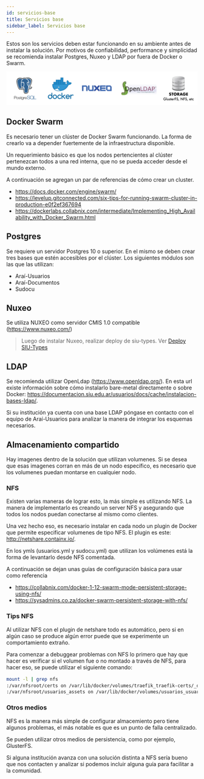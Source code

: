 ```yaml
---
id: servicios-base
title: Servicios base
sidebar_label: Servicios base
---
```


 Estos son los servicios deben estar funcionando en su ambiente antes de instalar la solución. Por motivos de confiabilidad, performance y simplicidad se recomienda instalar Postgres, Nuxeo y LDAP por fuera de Docker o Swarm.

![Componentes](assets/base.png)

## Docker Swarm

Es necesario tener un clúster de Docker Swarm funcionando. La forma de crearlo va a depender fuertemente de la infraestructura disponible.

Un requerimiento básico es que los nodos pertencientes al clúster pertenezcan todos a una red interna, que no se pueda acceder desde el mundo externo.

A continuación se agregan un par de referencias de cómo crear un cluster.
* https://docs.docker.com/engine/swarm/
* https://levelup.gitconnected.com/six-tips-for-running-swarm-cluster-in-production-e0f2ef367694
* https://dockerlabs.collabnix.com/intermediate/Implementing_High_Availability_with_Docker_Swarm.html

## Postgres

Se requiere un servidor Postgres 10 o superior. En el mismo se deben crear tres bases que estén accesibles por el clúster. Los siguientes módulos son las que las utilizan:
* Araí-Usuarios
* Araí-Documentos 
* Sudocu 

## Nuxeo

Se utiliza NUXEO como servidor CMIS 1.0 compatible (https://www.nuxeo.com/)

> Luego de instalar Nuxeo, realizar deploy de siu-types. Ver [Deploy SIU-Types](https://documentacion.siu.edu.ar/documentos/docs/nuxeo-siutypes/)

## LDAP

Se recomienda utilizar OpenLdap (https://www.openldap.org/). En esta url existe información sobre
cómo instalarlo bare-metal directamente o sobre Docker: https://documentacion.siu.edu.ar/usuarios/docs/cache/instalacion-bases-ldap/.

Si su institución ya cuenta con una base LDAP póngase en contacto con el equipo de Araí-Usuarios para
analizar la manera de integrar los esquemas necesarios.

## Almacenamiento compartido

Hay imagenes dentro de la solución que utilizan volumenes. Si se desea que esas imagenes corran
en más de un nodo específico, es necesario que los volumenes puedan montarse en cualquier nodo.

### NFS
Existen varias maneras de lograr esto, la más simple es utilizando NFS. La manera de implementarlo
es creando un server NFS y asegurando que todos los nodos puedan conectarse al mismo como clientes.

Una vez hecho eso, es necesario instalar en cada nodo un plugin de Docker que permite especificar
volumenes de tipo NFS. El plugin es este: http://netshare.containx.io/.

En los ymls (usuarios.yml y sudocu.yml) que utilizan los volúmenes está la forma de levantarlo desde NFS comentada.

A continuación se dejan unas guías de configuración básica para usar como referencia
* https://collabnix.com/docker-1-12-swarm-mode-persistent-storage-using-nfs/
* https://sysadmins.co.za/docker-swarm-persistent-storage-with-nfs/

### Tips NFS
Al utilizar NFS con el plugin de netshare todo es automático, pero si en algún caso se produce algún error puede que 
se experimente un comportamiento extraño.

Para comenzar a debuggear problemas con NFS lo primero que hay que hacer es verificar si el volumen fue o no montado
a través de NFS, para hacer eso, se puede utilizar el siguiente comando:
```bash
mount -l | grep nfs
:/var/nfsroot/certs on /var/lib/docker/volumes/traefik_traefik-certs/_data type nfs4 (rw,relatime,vers=4.0,rsize=524288,wsize=524288,namlen=255,hard,proto=tcp,port=0,timeo=600,retrans=2,sec=sys,clientaddr=170.210.46.32,local_lock=none,addr=170.210.46.29)
:/var/nfsroot/usuarios_assets on /var/lib/docker/volumes/usuarios_usuarios_assets/_data type nfs4 (rw,relatime,vers=4.0,rsize=524288,wsize=524288,namlen=255,hard,proto=tcp,port=0,timeo=600,retrans=2,sec=sys,clientaddr=170.210.46.32,local_lock=none,addr=170.210.46.29)
```

### Otros medios
NFS es la manera más simple de configurar almacemiento pero tiene algunos problemas, el más
notable es que es un punto de falla centralizado.

Se pueden utilizar otros medios de persistencia, como por ejemplo, GlusterFS. 

Si alguna institución avanza con una solución distinta a NFS sería bueno que nos contacten 
y analizar si podemos incluir alguna guía para facilitar a la comunidad.

